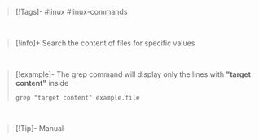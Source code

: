 > [!Tags]-
> #linux #linux-commands 

&nbsp;
&nbsp;
&nbsp;
&nbsp;

> [!info]+
> Search the content of files for specific values

&nbsp;

> [!example]-
> The grep command will display only the lines with **"target content"** inside
> ```shell
> grep "target content" example.file
> ```

&nbsp;

> [!Tip]- Manual

